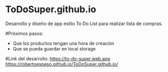 # ToDoSuper.github.io
Desarrollo y diseño de app estilo To Do List para realizar lista de compras.

#Próximos pasos:
- Que los productos tengan una hora de creación
- Que se pueda guardar en local storage

#Link del desarrollo:
https://to-do-super.web.app
https://robertoespeso.github.io/ToDoSuper.github.io/
